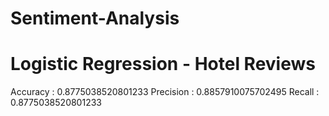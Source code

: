 # Sentiment-Analysis

# Logistic Regression - Hotel Reviews
Accuracy :  0.8775038520801233
Precision :  0.8857910075702495
Recall :  0.8775038520801233
